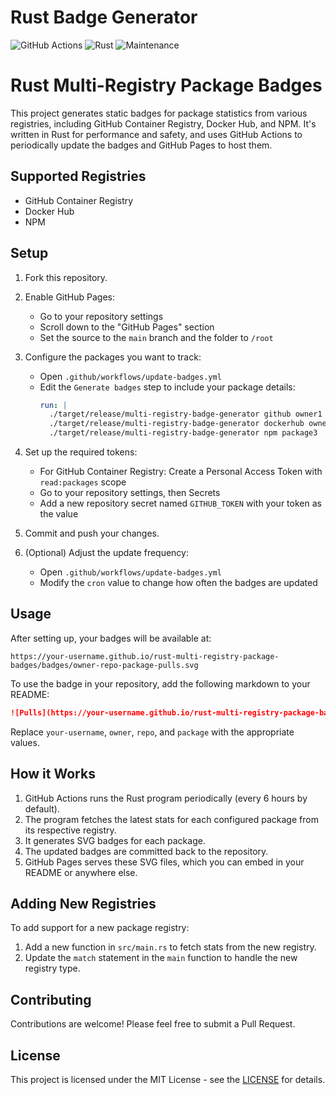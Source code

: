 # Rust Badge Generator

![GitHub Actions](https://github.com/janpreet/rust-badge-generator/workflows/Update%20Badges/badge.svg)
![Rust](https://img.shields.io/badge/Rust-1.70%2B-orange.svg)
![Maintenance](https://img.shields.io/badge/Maintained%3F-yes-green.svg)

# Rust Multi-Registry Package Badges

This project generates static badges for package statistics from various registries, including GitHub Container Registry, Docker Hub, and NPM. It's written in Rust for performance and safety, and uses GitHub Actions to periodically update the badges and GitHub Pages to host them.

## Supported Registries

- GitHub Container Registry
- Docker Hub
- NPM

## Setup

1. Fork this repository.

2. Enable GitHub Pages:
   - Go to your repository settings
   - Scroll down to the "GitHub Pages" section
   - Set the source to the `main` branch and the folder to `/root`

3. Configure the packages you want to track:
   - Open `.github/workflows/update-badges.yml`
   - Edit the `Generate badges` step to include your package details:
     ```yaml
     run: |
       ./target/release/multi-registry-badge-generator github owner1 repo1 package1
       ./target/release/multi-registry-badge-generator dockerhub owner2 repo2
       ./target/release/multi-registry-badge-generator npm package3
     ```

4. Set up the required tokens:
   - For GitHub Container Registry: Create a Personal Access Token with `read:packages` scope
   - Go to your repository settings, then Secrets
   - Add a new repository secret named `GITHUB_TOKEN` with your token as the value

5. Commit and push your changes.

6. (Optional) Adjust the update frequency:
   - Open `.github/workflows/update-badges.yml`
   - Modify the `cron` value to change how often the badges are updated

## Usage

After setting up, your badges will be available at:

```
https://your-username.github.io/rust-multi-registry-package-badges/badges/owner-repo-package-pulls.svg
```

To use the badge in your repository, add the following markdown to your README:

```markdown
![Pulls](https://your-username.github.io/rust-multi-registry-package-badges/badges/owner-repo-package-pulls.svg)
```

Replace `your-username`, `owner`, `repo`, and `package` with the appropriate values.

## How it Works

1. GitHub Actions runs the Rust program periodically (every 6 hours by default).
2. The program fetches the latest stats for each configured package from its respective registry.
3. It generates SVG badges for each package.
4. The updated badges are committed back to the repository.
5. GitHub Pages serves these SVG files, which you can embed in your README or anywhere else.

## Adding New Registries

To add support for a new package registry:

1. Add a new function in `src/main.rs` to fetch stats from the new registry.
2. Update the `match` statement in the `main` function to handle the new registry type.

## Contributing

Contributions are welcome! Please feel free to submit a Pull Request.

## License

This project is licensed under the MIT License - see the [LICENSE](file) for details.